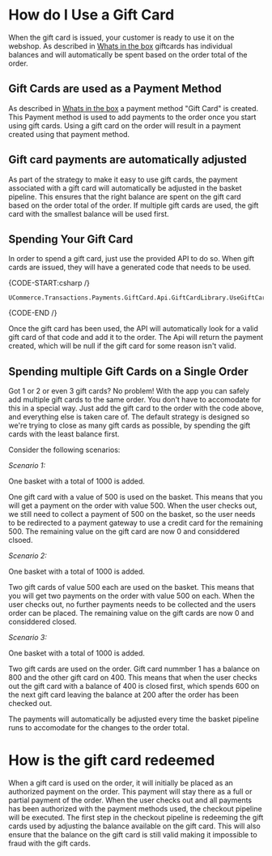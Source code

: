 ﻿# How do I Use a Gift Card

When the gift card is issued, your customer is ready to use it on the webshop. As described in [Whats in the box][1] giftcards has individual balances and will automatically be spent based on the order total of the order.	

[1]: intro.markdown

## Gift Cards are used as a Payment Method

As described in [Whats in the box][1] a payment method "Gift Card" is created. This Payment method is used to add payments to the order once you start using gift cards. Using a gift card on the order will result in a payment created using that payment method.

## Gift card payments are automatically adjusted

As part of the strategy to make it easy to use gift cards, the payment associated with a gift card will automatically be adjusted in the basket pipeline. This ensures that the right balance are spent on the gift card based on the order total of the order. If multiple gift cards are used, the gift card with the smallest balance will be used first.

## Spending Your Gift Card

In order to spend a gift card, just use the provided API to do so. When gift cards are issued, they will have a generated code that needs to be used.

{CODE-START:csharp /}
		
	UCommerce.Transactions.Payments.GiftCard.Api.GiftCardLibrary.UseGiftCard(giftCardCode);

{CODE-END /} 

Once the gift card has been used, the API will automatically look for a valid gift card of that code and add it to the order. The Api will return the payment created, which will be null if the gift card for some reason isn't valid.

## Spending multiple Gift Cards on a Single Order

Got 1 or 2 or even 3 gift cards? No problem! With the app you can safely add multiple gift cards to the same order. You don't have to accomodate for this in a special way. Just add the gift card to the order with the code above, and everything else is taken care of. The default strategy is designed so we're trying to close as many gift cards as possible, by spending the gift cards with the least balance first.

Consider the following scenarios:

*Scenario 1:*

One basket with a total of 1000 is added.

One gift card with a value of 500 is used on the basket. This means that you will get a payment on the order with value 500. When the user checks out, we still need to collect a payment of 500 on the basket, so the user needs to be redirected to a payment gateway to use a credit card for the remaining 500. The remaining value on the gift card are now 0 and considdered clsoed.

*Scenario 2:*

One basket with a total of 1000 is added.

Two gift cards of value 500 each are used on the basket. This means that you will get two payments on the order with value 500 on each. When the user checks out, no further payments needs to be collected and the users order can be placed. The remaining value on the gift cards are now 0 and considdered closed.   

*Scenario 3:*

One basket with a total of 1000 is added.

Two gift cards are used on the order. Gift card nummber 1 has a balance on 800 and the other gift card on 400. This means that when the user checks out the gift card with a balance of 400 is closed first, which spends 600 on the next gift card leaving the balance at 200 after the order has been checked out.

The payments will automatically be adjusted every time the basket pipeline runs to accomodate for the changes to the order total. 

# How is the gift card redeemed

When a gift card is used on the order, it will initially be placed as an authorized payment on the order. This payment will stay there as a full or partial payment of the order. When the user checks out and all payments has been authorized with the payment methods used, the checkout pipeline will be executed. The first step in the checkout pipeline is redeeming the gift cards used by adjusting the balance available on the gift card. This will also ensure that the balance on the gift card is still valid making it impossible to fraud with the gift cards.
